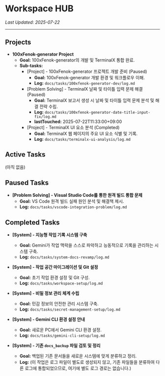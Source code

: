 # Workspace HUB

*Last Updated: 2025-07-22*

---

## Projects
- **100xFenok-generator Project**
  - **Goal:** 100xFenok-generator의 개발 및 TerminalX 통합 완료.
  - **Sub-tasks:**
    - [Project] - 100xFenok-generator 프로젝트 개발 준비 (Paused)
      - **Goal:** 100xFenok-generator 개발 환경 및 워크플로우 이해.
      - **Log:** `docs/tasks/100xfenok-generator-dev/log.md`
    - [Problem Solving] - TerminalX 날짜 및 타이틀 입력 문제 해결 (Paused)
      - **Goal:** TerminalX 보고서 생성 시 날짜 및 타이틀 입력 문제 분석 및 해결 전략 수립.
      - **Log:** `docs/tasks/100xfenok-generator-date-title-input-fix/log.md`
      - **lastTouched:** 2025-07-22T11:33:00+09:00
    - [Project] - TerminalX UI 요소 분석 (Completed)
      - **Goal:** TerminalX 웹 페이지의 주요 UI 요소 식별 및 기록.
      - **Log:** `docs/tasks/terminalx-ui-analysis/log.md`

## Active Tasks

(아직 없음)

## Paused Tasks

- **[Problem Solving] - Visual Studio Code를 통한 원격 빌드 통합 문제**
  - **Goal:** VS Code 원격 빌드 실패 원인 분석 및 해결책 제시.
  - **Log:** `docs/tasks/vscode-integration-problem/log.md`

## Completed Tasks

- **[System] - 지능형 작업 기록 시스템 구축**
  - **Goal:** Gemini가 작업 맥락을 스스로 파악하고 능동적으로 기록을 관리하는 시스템 구축.
  - **Log:** `docs/tasks/system-docs-revamp/log.md`

- **[System] - 작업 공간 마이그레이션 및 Git 설정**
  - **Goal:** 초기 작업 환경 설정 및 Git 구성.
  - **Log:** `docs/tasks/workspace-setup/log.md`

- **[System] - 비밀 정보 관리 체계 수립**
  - **Goal:** 민감 정보의 안전한 관리 시스템 구축.
  - **Log:** `docs/tasks/secret-management-setup/log.md`

- **[System] - Gemini CLI 환경 설정 안내**
  - **Goal:** 새로운 PC에서 Gemini CLI 환경 설정.
  - **Log:** `docs/tasks/gemini-cli-setup/log.md`

- **[System] - 기존 `docs_backup` 파일 검토 및 정리**
  - **Goal:** 백업된 기존 문서들을 새로운 시스템에 맞게 분류하고 정리.
  - **Log:** (이 작업은 로그 파일이 별도로 생성되지 않고, 기존 파일들을 분류하여 다른 로그에 통합되었으므로, 여기에 별도 로그 경로는 없습니다.)